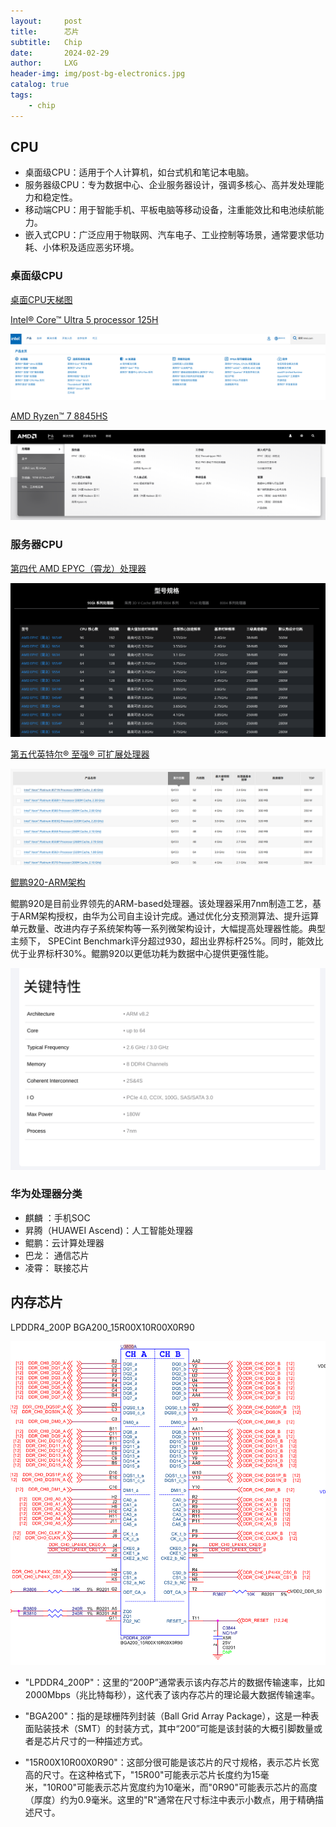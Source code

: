 ```yaml
---
layout:     post
title:      芯片
subtitle:   Chip
date:       2024-02-29
author:     LXG
header-img: img/post-bg-electronics.jpg
catalog: true
tags:
    - chip
---
```


## CPU

* 桌面级CPU：适用于个人计算机，如台式机和笔记本电脑。
* 服务器级CPU：专为数据中心、企业服务器设计，强调多核心、高并发处理能力和稳定性。
* 移动端CPU：用于智能手机、平板电脑等移动设备，注重能效比和电池续航能力。
* 嵌入式CPU：广泛应用于物联网、汽车电子、工业控制等场景，通常要求低功耗、小体积及适应恶劣环境。

### 桌面级CPU

[桌面CPU天梯图](https://www.mydrivers.com/zhuanti/tianti/cpu/index.html)

[Intel® Core™ Ultra 5 processor 125H](https://www.intel.cn/content/www/cn/zh/products/sku/236848/intel-core-ultra-5-processor-125h-18m-cache-up-to-4-50-ghz/specifications.html)

![intel_product](/images/ai/intel_product.png)

[AMD Ryzen™ 7 8845HS](https://www.amd.com/zh-hans/products/apu/amd-ryzen-7-8845hs)

![amd_product](/images/ai/amd_product.png)

### 服务器CPU

[第四代 AMD EPYC（霄龙）处理器](https://www.amd.com/zh-cn/products/processors/server/epyc/4th-generation-9004-and-8004-series.html)

![amd_xiaolong](/images/ai/amd_xiaolong.png)

[第五代英特尔® 至强® 可扩展处理器](https://www.intel.cn/content/www/cn/zh/products/details/processors/xeon.html)

![intel_zhiqiang](/images/ai/intel_zhiqiang.png)

[鲲鹏920-ARM架构](https://www.hisilicon.com/cn/products/Kunpeng/Huawei-Kunpeng/Huawei-Kunpeng-920)

鲲鹏920是目前业界领先的ARM-based处理器。该处理器采用7nm制造工艺，基于ARM架构授权，由华为公司自主设计完成。通过优化分支预测算法、提升运算单元数量、改进内存子系统架构等一系列微架构设计，大幅提高处理器性能。典型主频下， SPECint Benchmark评分超过930，超出业界标杆25%。同时，能效比优于业界标杆30%。鲲鹏920以更低功耗为数据中心提供更强性能。

![huawei_kunpeng_920](/images/ai/huawei_kunpeng_920.png)

### 华为处理器分类

* 麒麟 ：手机SOC
* 昇腾（HUAWEI Ascend)：人工智能处理器
* 鲲鹏：云计算处理器
* 巴龙： 通信芯片
* 凌霄： 联接芯片

## 内存芯片

LPDDR4_200P BGA200_15R00X10R00X0R90

![3588_lpddr4](/images/rk3588/3588_lpddr4.png)

* "LPDDR4_200P"：这里的“200P”通常表示该内存芯片的数据传输速率，比如2000Mbps（兆比特每秒），这代表了该内存芯片的理论最大数据传输速率。

* "BGA200"：指的是球栅阵列封装（Ball Grid Array Package），这是一种表面贴装技术（SMT）的封装方式，其中“200”可能是该封装的大概引脚数量或者是芯片尺寸的一种描述方式。

* "15R00X10R00X0R90"：这部分很可能是该芯片的尺寸规格，表示芯片长宽高的尺寸。在这种格式下，"15R00"可能表示芯片长度约为15毫米，"10R00"可能表示芯片宽度约为10毫米，而"0R90"可能表示芯片的高度（厚度）约为0.9毫米。这里的"R"通常在尺寸标注中表示小数点，用于精确描述尺寸。










































